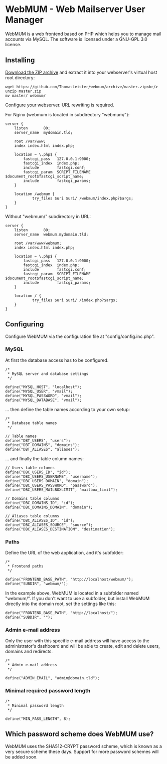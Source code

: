 WebMUM - Web Mailserver User Manager
======

WebMUM is a web frontend based on PHP which helps you to manage mail accounts via MySQL. The software is licensed under a GNU-GPL 3.0 license.

## Installing

[Download the ZIP archive](https://github.com/ThomasLeister/webmum/archive/master.zip) and extract it into your webserver's virtual host root directory:

	wget https://github.com/ThomasLeister/webmum/archive/master.zip<br/>
	unzip master.zip
	mv master/ webmum/
	
Configure your webserver. URL rewriting is required.

For Nginx (webmum is located in subdirectory "webmum/"):

	server {
        listen       80;
        server_name  mydomain.tld;

        root /var/www;
        index index.html index.php;

        location ~ \.php$ {
            fastcgi_pass   127.0.0.1:9000;
            fastcgi_index  index.php;
            include        fastcgi.conf;
            fastcgi_param  SCRIPT_FILENAME  $document_root$fastcgi_script_name;
            include        fastcgi_params;
        }

        location /webmum {
                try_files $uri $uri/ /webmum/index.php?$args;
        }
    }

Without "webmum/" subdirectory in URL:

	server {
        listen       80;
        server_name  webmum.mydomain.tld;

        root /var/www/webmum;
        index index.html index.php;

        location ~ \.php$ {
            fastcgi_pass   127.0.0.1:9000;
            fastcgi_index  index.php;
            include        fastcgi.conf;
            fastcgi_param  SCRIPT_FILENAME  $document_root$fastcgi_script_name;
            include        fastcgi_params;
        }

        location / {
                try_files $uri $uri/ /index.php?$args;
        }
    }

## Configuring

Configure WebMUM via the configuration file at "config/config.inc.php". 

### MySQL

At first the database access has to be configured.

	/*
	 * MySQL server and database settings
	 */
	
	define("MYSQL_HOST", "localhost");
	define("MYSQL_USER", "vmail");
	define("MYSQL_PASSWORD", "vmail");
	define("MYSQL_DATABASE", "vmail");

... then define the table names according to your own setup:

	/*
	 * Database table names
	 */
	
	// Table names
	define("DBT_USERS", "users");
	define("DBT_DOMAINS", "domains");
	define("DBT_ALIASES", "aliases");

... and finally the table column names:

	// Users table columns
	define("DBC_USERS_ID", "id");
	define("DBC_USERS_USERNAME", "username");
	define("DBC_USERS_DOMAIN", "domain");
	define("DBC_USERS_PASSWORD", "password");
	define("DBC_USERS_MAILBOXLIMIT", "mailbox_limit");
	
	// Domains table columns
	define("DBC_DOMAINS_ID", "id");
	define("DBC_DOMAINS_DOMAIN", "domain");
	
	// Aliases table columns
	define("DBC_ALIASES_ID", "id");
	define("DBC_ALIASES_SOURCE", "source");
	define("DBC_ALIASES_DESTINATION", "destination");

### Paths

Define the URL of the web application, and it's subfolder:

	/*
	 * Frontend paths
	 */
	
	define("FRONTEND_BASE_PATH", "http://localhost/webmum/");
	define("SUBDIR", "webmum/");

In the example above, WebMUM is located in a subfolder named "webmum/". If you don't want to use a subfolder, but install WebMUM directly into the domain root,
set the settings like this:

	define("FRONTEND_BASE_PATH", "http://localhost/");
	define("SUBDIR", "");

### Admin e-mail address

Only the user with this specific e-mail address will have access to the administrator's dashboard and will be able to create, edit and delete users, domains and redirects.

	/*
	 * Admin e-mail address
	 */
	
	define("ADMIN_EMAIL", "admin@domain.tld");

### Minimal required password length

	/*
	 * Minimal password length
	 */
	
	define("MIN_PASS_LENGTH", 8);

## Which password scheme does WebMUM use?

WebMUM uses the SHA512-CRYPT password scheme, which is known as a very secure scheme these days. Support for more password schemes will be added soon.

